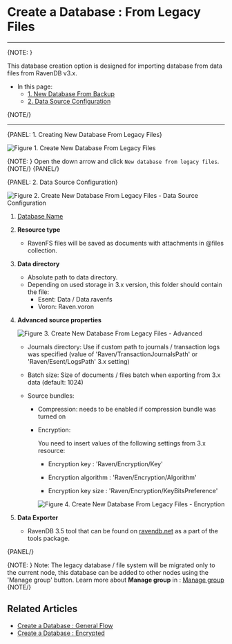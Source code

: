 ﻿# Create a Database : From Legacy Files
---

{NOTE: }

This database creation option is designed for importing database from data files from RavenDB v3.x.

* In this page:  
  * [1. New Database From Backup](../../../../studio/server/databases/create-new-database/from-legacy-files#1.-new-database)  
  * [2. Data Source Configuration](../../../../studio/server/databases/create-new-database/from-legacy-files#2.-source-configuration)  
 
 {NOTE/}

---

{PANEL: 1. Creating New Database From Legacy Files}

![Figure 1. Create New Database From Legacy Files](images/new-database-from-legacy-1.png "Create New Database From Legacy Files")

{NOTE: }
Open the down arrow and click `New database from legacy files`.
{NOTE/}
{PANEL/}

{PANEL: 2. Data Source Configuration}

![Figure 2. Create New Database From Legacy Files - Data Source Configuration](images/new-database-from-legacy-2.png "Data Source Configuration")

1. [Database Name](../../../../studio/server/databases/create-new-database/general-flow#2.-database-name)

2. **Resource type**
    * RavenFS files will be saved as documents with attachments in @files collection.

3. **Data directory**
    * Absolute path to data directory. 
    * Depending on used storage in 3.x version, this folder should contain the file:
        * Esent: Data / Data.ravenfs
        * Voron: Raven.voron

4. **Advanced source properties**
    
    ![Figure 3. Create New Database From Legacy Files - Advanced](images/new-database-from-legacy-3.png "Advanced source properties")

    * Journals directory: Use if custom path to journals / transaction logs was specified (value of 'Raven/TransactionJournalsPath' or 'Raven/Esent/LogsPath' 3.x setting)

    * Batch size: Size of documents / files batch when exporting from 3.x data (default: 1024)

    * Source bundles: 
    
        * Compression: needs to be enabled if compression bundle was turned on

        * Encryption: 
        
            You need to insert values of the following settings from 3.x resource:

            * Encryption key : 'Raven/Encryption/Key'
            
            * Encryption algorithm : 'Raven/Encryption/Algorithm'

            * Encryption key size : 'Raven/Encryption/KeyBitsPreference'   
           
            ![Figure 4. Create New Database From Legacy Files - Encryption](images/new-database-from-legacy-4.png "Encryption")

5. **Data Exporter**
    * RavenDB 3.5 tool that can be found on [ravendb.net](https://ravendb.net/download) as a part of the tools package.
    
{PANEL/}


{NOTE: }
 Note: The legacy database / file system will be migrated only to the current node, this database can be added to other nodes using the 'Manage group' button.
 Learn more about **Manage group** in : [Manage group](../../../database/settings/manage-database-group)  
{NOTE/}

## Related Articles

- [Create a Database : General Flow](../../../../studio/server/databases/create-new-database/general-flow)
- [Create a Database : Encrypted](../../../../studio/server/databases/create-new-database/encrypted)


